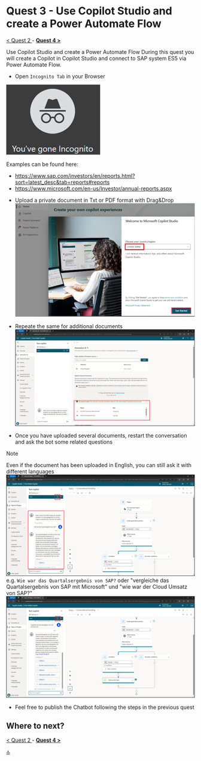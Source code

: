 # Quest 3 - Use Copilot Studio and create a Power Automate Flow

[ < Quest 2 ](quest2.md) - **[ Quest 4 > ](quest4.md)**

Use Copilot Studio and create a Power Automate Flow
During this quest you will create a Copilot in Copilot Studio and connect to SAP system ES5 via Power Automate Flow. 

* Open `Incognito Tab` in your Browser

![Sign In](../media/quest3/1-Incognito.png)

Examples can be found here:
- https://www.sap.com/investors/en/reports.html?sort=latest_desc&tab=reports#reports
- https://www.microsoft.com/en-us/Investor/annual-reports.aspx




* Upload a private document in Txt or PDF format with Drag&Drop
 ![Sign In](../media/quest3/2-GetStarted.png)

* Repeate the same for additional documents
![Sign In](../media/quest3/03-UploadMoreDocuments.png)

* Once you have uploaded several documents, restart the conversation and ask the bot some related questions 
> [!NOTE]
> Even if the document has been uploaded in English, you can still ask it with different languages
![Sign In](../media/quest3/04-ChatWithYourData.png)
e.g. `Wie war das Quartalsergebnis von SAP?` oder
"vergleiche das Quartalsergebnis von SAP mit Microsoft" und 
"wie war der Cloud Umsatz von SAP?"
![Sign In](../media/quest3/05-MoreChats.png)


* Feel free to publish the Chatbot following the steps in the previous quest


## Where to next?
[ < Quest 2 ](quest2.md) - **[ Quest 4 > ](quest4.md)**

[🔝](#)
